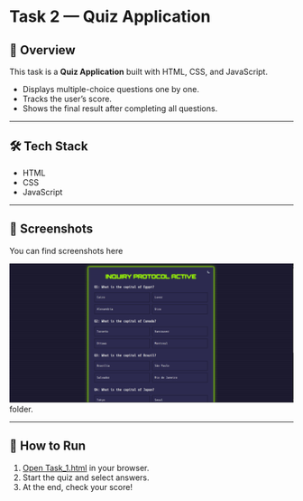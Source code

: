# Task 2 — Quiz Application

## 📖 Overview
This task is a **Quiz Application** built with HTML, CSS, and JavaScript.  
- Displays multiple-choice questions one by one.  
- Tracks the user’s score.  
- Shows the final result after completing all questions.  

---

## 🛠️ Tech Stack
- HTML  
- CSS  
- JavaScript  

---

## 📸 Screenshots
You can find screenshots here

![Quiz Page](./quiz.png) folder.  

---

## 🚀 How to Run
1. [Open Task_1.html](./Task_1.html) in your browser.  
2. Start the quiz and select answers.  
3. At the end, check your score!
